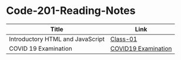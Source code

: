 # Code-201-Reading-Notes

| Title      |Link |
| ----------- | ----------- |
| Introductory HTML and JavaScript | [Class-01](Class-01)
| COVID 19 Examination | [COVID19 Examination](COVID19Examination)